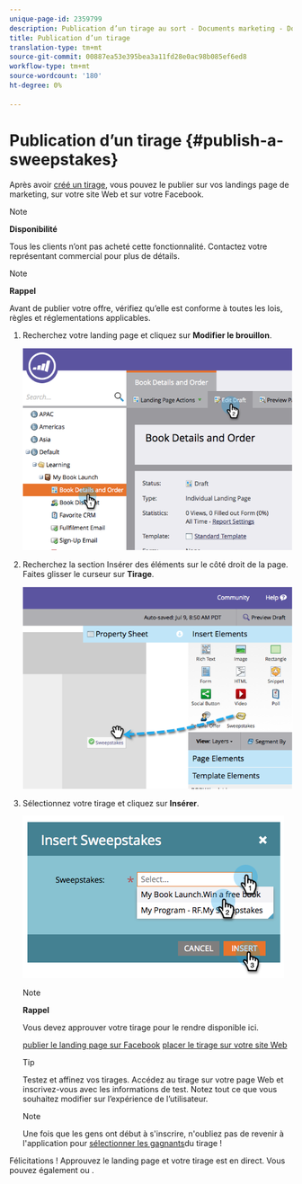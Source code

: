 ```yaml
---
unique-page-id: 2359799
description: Publication d’un tirage au sort - Documents marketing - Documentation du produit
title: Publication d’un tirage
translation-type: tm+mt
source-git-commit: 00887ea53e395bea3a11fd28e0ac98b085ef6ed8
workflow-type: tm+mt
source-wordcount: '180'
ht-degree: 0%

---
```



# Publication d’un tirage {#publish-a-sweepstakes}

Après avoir [créé un tirage](create-sweepstakes.md), vous pouvez le publier sur vos landings page de marketing, sur votre site Web et sur votre Facebook.

>[!NOTE]
>
>**Disponibilité**
>
>Tous les clients n’ont pas acheté cette fonctionnalité. Contactez votre représentant commercial pour plus de détails.

>[!NOTE]
>
>**Rappel**
>
>Avant de publier votre offre, vérifiez qu’elle est conforme à toutes les lois, règles et réglementations applicables.

1. Recherchez votre landing page et cliquez sur **Modifier le brouillon**.

   ![](assets/image2014-9-25-17-3a41-3a27.png)

1. Recherchez la section Insérer des éléments sur le côté droit de la page. Faites glisser le curseur sur **Tirage**.

   ![](assets/image2014-9-25-17-3a41-3a31.png)

1. Sélectionnez votre tirage et cliquez sur **Insérer**.

   ![](assets/image2014-9-25-17-3a41-3a35.png)

   >[!NOTE]
   >
   >**Rappel**
   >
   >
   >Vous devez approuver votre tirage pour le rendre disponible ici.

   [publier le landing page sur Facebook](../../../../product-docs/demand-generation/facebook/publish-landing-pages-to-facebook.md) [placer le tirage sur votre site Web](../../../../product-docs/demand-generation/social/social-functions/deploy-social-on-your-website.md)

   >[!TIP]
   >
   >Testez et affinez vos tirages. Accédez au tirage sur votre page Web et inscrivez-vous avec les informations de test. Notez tout ce que vous souhaitez modifier sur l’expérience de l’utilisateur.

   >[!NOTE]
   >
   >Une fois que les gens ont début à s&#39;inscrire, n&#39;oubliez pas de revenir à l&#39;application pour [sélectionner les gagnants](select-sweepstakes-winners.md)du tirage !

Félicitations ! Approuvez le landing page et votre tirage est en direct. Vous pouvez également ou .